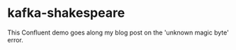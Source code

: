 # kafka-shakespeare

This Confluent demo goes along my blog post on the 'unknown magic byte' error. 
